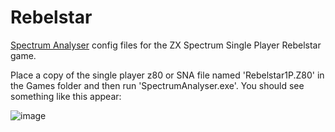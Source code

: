 # Rebelstar

[Spectrum Analyser](https://colourclash.co.uk/spectrum-analyser/) config files for the ZX Spectrum Single Player Rebelstar game.

Place a copy of the single player z80 or SNA file named 'Rebelstar1P.Z80' in the Games folder and then run 'SpectrumAnalyser.exe'.
You should see something like this appear:

![image](https://github.com/Arlorean/Rebelstar/assets/1547800/d854395f-153f-45ef-b233-ee64e2547302)


